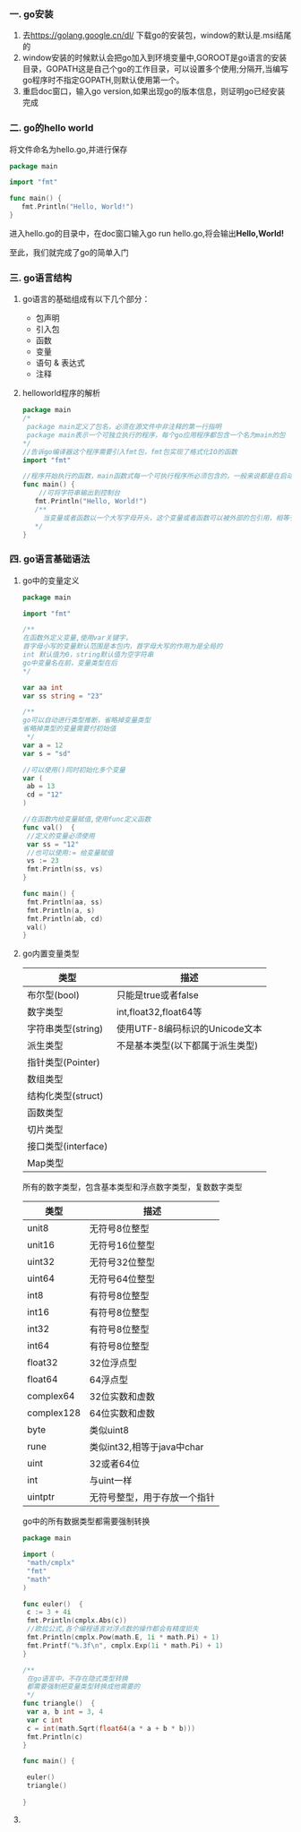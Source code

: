 ### 一.  go安装

1. 去<https://golang.google.cn/dl/> 下载go的安装包，window的默认是.msi结尾的
2. window安装的时候默认会把go加入到环境变量中,GOROOT是go语言的安装目录，GOPATH这是自己个go的工作目录，可以设置多个使用;分隔开,当编写go程序时不指定GOPATH,则默认使用第一个。
3. 重启doc窗口，输入go version,如果出现go的版本信息，则证明go已经安装完成

### 二. go的hello world

将文件命名为hello.go,并进行保存

```go
package main

import "fmt"

func main() {
   fmt.Println("Hello, World!")
}
```

进入hello.go的目录中，在doc窗口输入go run hello.go,将会输出**Hello,World!**

至此，我们就完成了go的简单入门

### 三. go语言结构

1. go语言的基础组成有以下几个部分：

   - 包声明
   - 引入包
   - 函数
   - 变量
   - 语句 & 表达式
   - 注释

2. helloworld程序的解析

   ```go
   package main
   /*
   	package main定义了包名，必须在源文件中非注释的第一行指明
   	package main表示一个可独立执行的程序，每个go应用程序都包含一个名为main的包
   */
   //告诉go编译器这个程序需要引入fmt包，fmt包实现了格式化IO的函数
   import "fmt"
   
   //程序开始执行的函数，main函数式每一个可执行程序所必须包含的，一般来说都是在启动后第一个执行的函数（如果有 init() 函数则会先执行该函数）
   func main() {
       //可将字符串输出到控制台
      fmt.Println("Hello, World!")
      /**
      	当变量或者函数以一个大写字母开头，这个变量或者函数可以被外部的包引用，相等于public修饰的变量，当为小写字母开头的时候，只能在真个包内部可见，相等于protected修饰的变量
      */
   }
   ```

### 四. go语言基础语法

1. go中的变量定义

   ```go
   package main
   
   import "fmt"
   
   /**
   在函数外定义变量,使用var关键字，
   首字母小写的变量默认范围是本包内，首字母大写的作用为是全局的
   int 默认值为0，string默认值为空字符串
   go中变量名在前，变量类型在后
   */
   
   var aa int
   var ss string = "23"
   
   /**
   go可以自动进行类型推断，省略掉变量类型
   省略掉类型的变量需要付初始值
    */
   var a = 12
   var s = "sd"
   
   //可以使用()同时初始化多个变量
   var (
   	ab = 13
   	cd = "12"
   )
   
   //在函数内给变量赋值,使用func定义函数
   func val()  {
   	//定义的变量必须使用
   	var ss = "12"
   	//也可以使用:= 给变量赋值
   	vs := 23
   	fmt.Println(ss, vs)
   }
   
   func main() {
   	fmt.Println(aa, ss)
   	fmt.Println(a, s)
   	fmt.Println(ab, cd)
   	val()
   }
   
   ```

2. go内置变量类型

   | 类型                | 描述                             |
   | ------------------- | -------------------------------- |
   | 布尔型(bool)        | 只能是true或者false              |
   | 数字类型            | int,float32,float64等            |
   | 字符串类型(string)  | 使用UTF-8编码标识的Unicode文本   |
   | 派生类型            | 不是基本类型(以下都属于派生类型) |
   | 指针类型(Pointer)   |                                  |
   | 数组类型            |                                  |
   | 结构化类型(struct)  |                                  |
   | 函数类型            |                                  |
   | 切片类型            |                                  |
   | 接口类型(interface) |                                  |
   | Map类型             |                                  |

   所有的数字类型，包含基本类型和浮点数字类型，复数数字类型

   | 类型       | 描述                         |
   | ---------- | ---------------------------- |
   | unit8      | 无符号8位整型                |
   | unit16     | 无符号16位整型               |
   | uint32     | 无符号32位整型               |
   | uint64     | 无符号64位整型               |
   | int8       | 有符号8位整型                |
   | int16      | 有符号8位整型                |
   | int32      | 有符号8位整型                |
   | int64      | 有符号8位整型                |
   | float32    | 32位浮点型                   |
   | float64    | 64浮点型                     |
   | complex64  | 32位实数和虚数               |
   | complex128 | 64位实数和虚数               |
   | byte       | 类似uint8                    |
   | rune       | 类似int32,相等于java中char   |
   | uint       | 32或者64位                   |
   | int        | 与uint一样                   |
   | uintptr    | 无符号整型，用于存放一个指针 |

   go中的所有数据类型都需要强制转换

   ```go
   package main
   
   import (
   	"math/cmplx"
   	"fmt"
   	"math"
   )
   
   func euler()  {
   	c := 3 + 4i
   	fmt.Println(cmplx.Abs(c))
   	//欧拉公式,各个编程语言对浮点数的操作都会有精度损失
   	fmt.Println(cmplx.Pow(math.E, 1i * math.Pi) + 1)
   	fmt.Printf("%.3f\n", cmplx.Exp(1i * math.Pi) + 1)
   }
   
   /**
   	在go语言中，不存在隐式类型转换
   	都需要强制把变量类型转换成他需要的
    */
   func triangle()  {
   	var a, b int = 3, 4
   	var c int
   	c = int(math.Sqrt(float64(a * a + b * b)))
   	fmt.Println(c)
   }
   
   func main() {
   
   	euler()
   	triangle()
   	
   }
   
   ```

3. 

